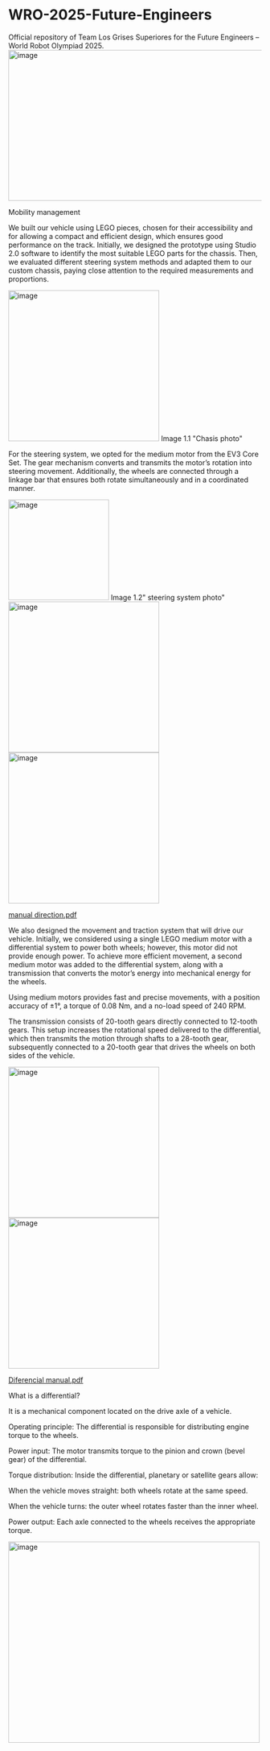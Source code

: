 # WRO-2025-Future-Engineers
Official repository of Team Los Grises Superiores for the Future Engineers – World Robot Olympiad 2025.
<img width="1000" height="300" alt="image" src="https://github.com/user-attachments/assets/fa720338-2e61-403f-84ec-15e703379e87" />


Mobility management

We built our vehicle using LEGO pieces, chosen for their accessibility and for allowing a compact and efficient design, which ensures good performance on the track. Initially, we designed the prototype using Studio 2.0 software to identify the most suitable LEGO parts for the chassis. Then, we evaluated different steering system methods and adapted them to our custom chassis, paying close attention to the required measurements and proportions.



<img width="soo" height="300" alt="image" src="https://github.com/user-attachments/assets/f0f2ec53-35a1-495b-a551-b19bc37c49a3" />
Image 1.1 "Chasis photo"





For the steering system, we opted for the medium motor from the EV3 Core Set. The gear mechanism converts and transmits the motor’s rotation into steering movement. Additionally, the wheels are connected through a linkage bar that ensures both rotate simultaneously and in a coordinated manner.

<img width="200" height="200" alt="image" src="https://github.com/user-attachments/assets/813a3d07-1033-4852-a699-a6eef89279d8" />
Image 1.2" steering system photo"




<img width="300" height="300" alt="image" src="https://github.com/user-attachments/assets/46e202f6-aba2-4c50-96f0-182f83e499fe" />
<img width="300" height="300" alt="image" src="https://github.com/user-attachments/assets/f3185aaf-427e-4545-b5fc-99059a3537b4" />

[manual direction.pdf](https://github.com/user-attachments/files/22270572/manual.direction.pdf)


We also designed the movement and traction system that will drive our vehicle. Initially, we considered using a single LEGO medium motor with a differential system to power both wheels; however, this motor did not provide enough power. To achieve more efficient movement, a second medium motor was added to the differential system, along with a transmission that converts the motor’s energy into mechanical energy for the wheels.

Using medium motors provides fast and precise movements, with a position accuracy of ±1°, a torque of 0.08 Nm, and a no-load speed of 240 RPM.

The transmission consists of 20-tooth gears directly connected to 12-tooth gears. This setup increases the rotational speed delivered to the differential, which then transmits the motion through shafts to a 28-tooth gear, subsequently connected to a 20-tooth gear that drives the wheels on both sides of the vehicle.



<img width="300" height="300" alt="image" src="https://github.com/user-attachments/assets/6d06e1fc-8637-4078-b9ca-1b4b27277880" />
<img width="300" height="300" alt="image" src="https://github.com/user-attachments/assets/992c28f3-348e-4574-af18-7d5bda827877" />

[Diferencial manual.pdf](https://github.com/user-attachments/files/22326888/Diferencial.manual.pdf)


What is a differential?

It is a mechanical component located on the drive axle of a vehicle.

Operating principle:
The differential is responsible for distributing engine torque to the wheels.

Power input: The motor transmits torque to the pinion and crown (bevel gear) of the differential.

Torque distribution: Inside the differential, planetary or satellite gears allow:


When the vehicle moves straight: both wheels rotate at the same speed.

When the vehicle turns: the outer wheel rotates faster than the inner wheel.

Power output: Each axle connected to the wheels receives the appropriate torque.

<img width="500" height="400" alt="image" src="https://github.com/user-attachments/assets/841f8551-b8cd-43e2-a964-24c97eb4f7ce" />







